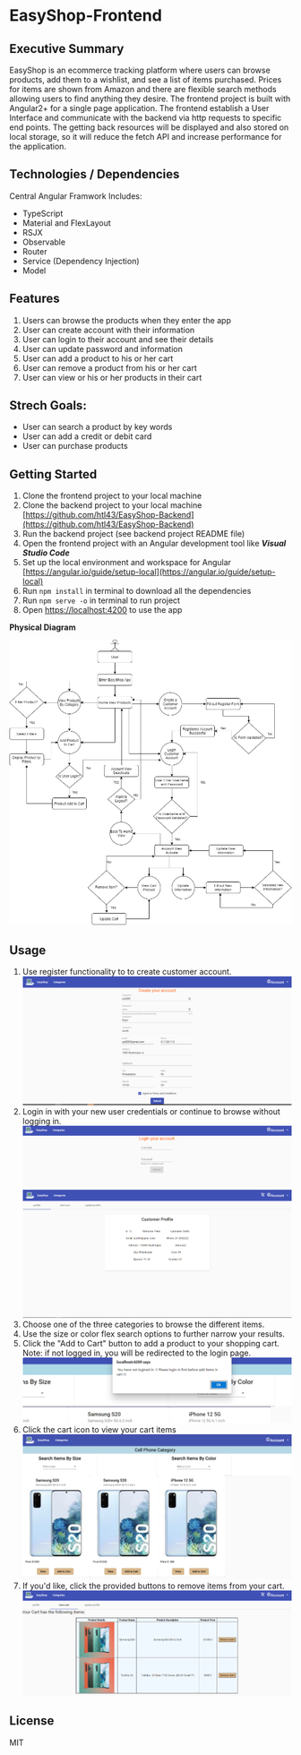 # EasyShop-Frontend

## Executive Summary

EasyShop is an ecommerce tracking platform where users can browse products, add them to a wishlist, and see a list of items purchased. Prices for items are shown from Amazon and there are flexible search methods allowing users to find anything they desire.
The frontend project is built with Angular2+ for a single page application. The frontend establish a User Interface and communicate with the backend via http requests to specific end points. The getting back resources will be displayed and also stored on local storage, so it will reduce the fetch API and increase performance for the application.

## Technologies / Dependencies

Central Angular Framwork Includes:

- TypeScript
- Material and FlexLayout
- RSJX
- Observable
- Router
- Service (Dependency Injection)
- Model

## Features

1. Users can browse the products when they enter the app
2. User can create account with their information
3. User can login to their account and see their details
4. User can update password and information
5. User can add a product to his or her cart
6. User can remove a product from his or her cart
7. User can view or his or her products in their cart

## Strech Goals:

- User can search a product by key words
- User can add a credit or debit card
- User can purchase products

## Getting Started

1. Clone the frontend project to your local machine
2. Clone the backend project to your local machine
   [https://github.com/htl43/EasyShop-Backend](https://github.com/htl43/EasyShop-Backend)
3. Run the backend project (see backend project README file)
4. Open the frontend project with an Angular development tool like **_Visual Studio Code_**
5. Set up the local environment and workspace for Angular
   [https://angular.io/guide/setup-local](https://angular.io/guide/setup-local)
6. Run `npm install` in terminal to download all the dependencies
7. Run `npm serve -o` in terminal to run project
8. Open [https://localhost:4200](https://localhost:4200) to use the app

**Physical Diagram**

![](./screenshot/physical-diagram.png)

## Usage

1. Use register functionality to to create customer account.
   ![](./screenshot/register.png)
2. Login in with your new user credentials or continue to browse without logging in.
   ![](./screenshot/es_login.png)
   ![](./screenshot/login.png)
3. Choose one of the three categories to browse the different items.
4. Use the size or color flex search options to further narrow your results.
5. Click the "Add to Cart" button to add a product to your shopping cart. Note: if not logged in, you will be redirected to the login page.
   ![](./screenshot/es_login_error.png)
6. Click the cart icon to view your cart items
   ![](./screenshot/cellphone_category.png)
7. If you'd like, click the provided buttons to remove items from your cart.
   ![](./screenshot/es_view_cart.png)

## License

MIT

